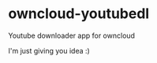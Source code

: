 owncloud-youtubedl
==================

Youtube downloader app for owncloud

I'm just giving you idea :)